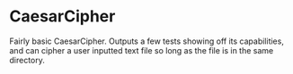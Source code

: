 # CaesarCipher
Fairly basic CaesarCipher. Outputs a few tests showing off its capabilities, and can cipher a user inputted text file so long as the file is in the same directory.
